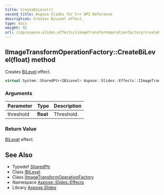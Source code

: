 ```yaml
---
title: CreateBiLevel()
second_title: Aspose.Slides for C++ API Reference
description: Creates BiLevel effect.
type: docs
weight: 92
url: /cpp/aspose.slides.effects/iimagetransformoperationfactory/createbilevel/
---
```

## IImageTransformOperationFactory::CreateBiLevel(float) method


Creates [BiLevel](../../bilevel/) effect.

```cpp
virtual System::SharedPtr<IBiLevel> Aspose::Slides::Effects::IImageTransformOperationFactory::CreateBiLevel(float threshold)=0
```


### Arguments

| Parameter | Type | Description |
| --- | --- | --- |
| threshold | **float** | Threshold. |

### Return Value

[BiLevel](../../bilevel/) effect.

## See Also

* Typedef [SharedPtr](../../system/sharedptr/)
* Class [IBiLevel](../ibilevel/)
* Class [IImageTransformOperationFactory](./)
* Namespace [Aspose::Slides::Effects](../)
* Library [Aspose.Slides](../../)